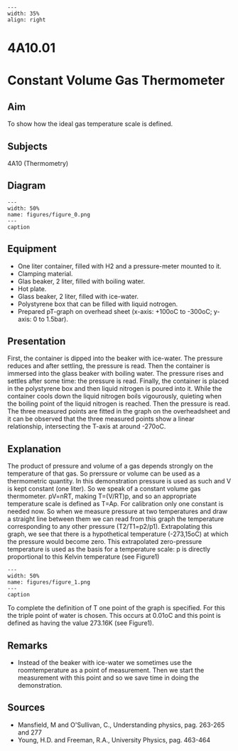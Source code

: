 
```{figure} /figures/busy.png
---
width: 35%
align: right
```
# 4A10.01 
  # Constant Volume Gas Thermometer 
    
  
## Aim   
 To show how the ideal gas temperature scale is defined.    
  
## Subjects   
 4A10 (Thermometry)   
  
## Diagram   
   
```{figure} figures/figure_0.png  
---  
width: 50%  
name: figures/figure_0.png  
---  
caption  
``` 
      
  
## Equipment   
 
 *  One liter container, filled with H2 and a pressure-meter mounted to it. 
 *  Clamping material. 
 *  Glas beaker, 2 liter, filled with boiling water. 
 *  Hot plate. 
 *  Glass beaker, 2 liter, filled with ice-water. 
 *  Polystyrene box that can be filled with liquid notrogen. 
 *  Prepared pT-graph on overhead sheet (x-axis: +100oC to -300oC; y-axis: 0 to 1.5bar).
     
  
## Presentation   
 First, the container is dipped into the beaker with ice-water. The pressure reduces and after settling, the pressure is read. Then the container is immersed into the glass beaker with boiling water. The pressure rises and settles after some time: the pressure is read. Finally, the container is placed in the polystyrene box and then liquid nitrogen is poured into it. While the container cools down the liquid nitrogen boils vigourously, quieting when the boiling point of the liquid nitrogen is reached. Then the pressure is read. The three measured points are fitted in the graph on the overheadsheet and it can be observed that the three measured points show a linear relationship, intersecting the T-axis at around -270oC.    
  
## Explanation   
 The product of pressure and volume of a gas depends strongly on the temperature of that gas. So prerssure or volume can be used as a thermometric quantity. In this demonstration pressure is used as such and V is kept constant (one liter). So we speak of a constant volume gas thermometer. pV=nRT, making T=(V/RT)p, and so an appropriate temperature scale is defined as T=Ap. For calibration only one constant is needed now. So when we measure pressure at two temperatures and draw a straight line between them we can read from this graph the temperature corresponding to any other pressure (T2/T1=p2/p1). Extrapolating this graph, we see that there is a hypothetical temperature (-273,15oC) at which the pressure would become zero. This extrapolated zero-pressure temperature is used as the basis for a temperature scale: p is directly proportional to this Kelvin temperature (see Figure1)     
```{figure} figures/figure_1.png  
---  
width: 50%  
name: figures/figure_1.png  
---  
caption  
``` 
 To complete the definition of T one point of the graph is specified. For this the triple point of water is chosen. This occurs at 0.01oC and this point is defined as having the value 273.16K (see Figure1).    
  
## Remarks   
 
 *  Instead of the beaker with ice-water we sometimes use the roomtemperature as a point of measurement. Then we start the measurement with this point and so we save time in doing the demonstration.
   
  
## Sources   
 
 *  Mansfield, M and O'Sullivan, C., Understanding physics, pag. 263-265 and 277 
 *  Young, H.D. and Freeman, R.A., University Physics, pag. 463-464
     